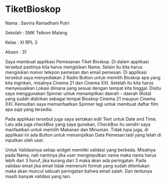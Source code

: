 # TiketBioskop

Nama    : Savina Ramadhani Putri

Sekolah : SMK Telkom Malang

Kelas   : XI RPL 3

Absen   : 31


Saya membuat applikasi Pemesanan Tiket Bioskop. Di dalam applikasi tersebut pastinya kita harus mengisikan Nama. Selain itu kita harus mengisikan nomor telepon pemesan dan email pemesan. Di applikasi tersebut saya menyediakan 2 Radio Button untuk memilih Bioskop apa yang kita inginkan, misalnya Cinema 21 dan Cinema XXI. Setelah itu kita harus menyesuaikan Lokasi dimana yang sesuai dengan tempat kita tinggal. Disitu saya menggunakan Spinner untuk menampilkan daerah - daerah (Kota) yang sudah didirikan sebagai tempat Bioskop Cinema 21 maupun Cinema XXI. Kemudian saya memanfaatkan Spinner lagi untuk membuat daftar film apa saja yang tersedia.

Pada applikasi tersebut juga saya sertakan edit Text untuk Date and Time. Lalu ada juga checkBox yang saya gunakan, CheckBox itu sendiri saya  manfaatkan untuk memilih Makanan dan Minuman. Tidak lupa juga, di applikasi ini ada Button untuk menampilkan Data Pemesan tadi yang telah di inputkan oleh user.

Untuk Validasinya setiap widget memiliki validasi yang berbeda. Misalnya pada Nama, nah nantinya jika user menginputkan nama maka nama harus lebih dari 3 huruf, jika kurang dari 3 maka akan ada peringatan. Pada validasi email jika email tidak memenuhi format yang sudah ditentukan maka akan muncul sebuah peringatan bahwa email salah. Dan tentunya masih banyak validasi yang lain.

